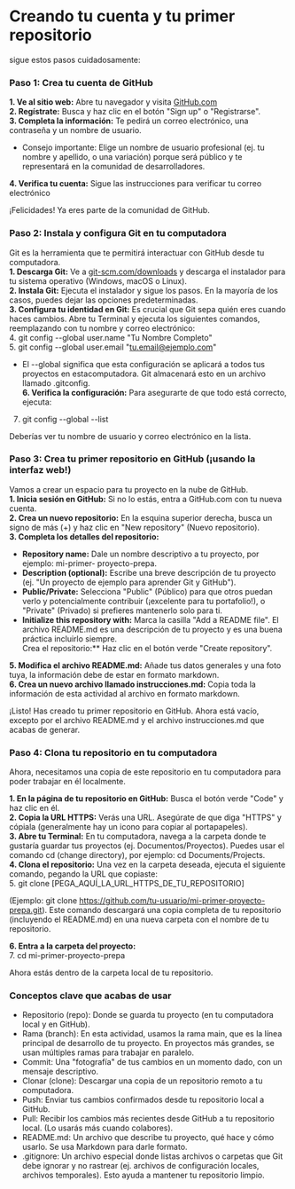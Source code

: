 # Creando tu cuenta y tu primer repositorio  
sigue estos pasos cuidadosamente:  

### Paso 1: Crea tu cuenta de GitHub  

**1. Ve al sitio web:** Abre tu navegador y visita [GitHub.com](GitHub.com.)  
**2. Regístrate:** Busca y haz clic en el botón "Sign up" o "Registrarse".    
**3. Completa la información:** Te pedirá un correo electrónico, una contraseña y un nombre de usuario.  
- Consejo importante: Elige un nombre de usuario profesional (ej. tu nombre y apellido, o
una variación) porque será público y te representará en la comunidad de desarrolladores.

**4. Verifica tu cuenta:** Sigue las instrucciones para verificar tu correo electrónico  
 
¡Felicidades! Ya eres parte de la comunidad de GitHub.  

### Paso 2: Instala y configura Git en tu computadora
Git es la herramienta que te permitirá interactuar con GitHub desde tu computadora.  
**1. Descarga Git:** Ve a [git-scm.com/downloads](git-scm.com/downloads) y descarga el instalador para tu sistema operativo
(Windows, macOS o Linux).  
**2. Instala Git:** Ejecuta el instalador y sigue los pasos. En la mayoría de los casos, puedes dejar las
opciones predeterminadas.  
**3. Configura tu identidad en Git:** Es crucial que Git sepa quién eres cuando haces cambios. Abre tu
Terminal y ejecuta los siguientes comandos, reemplazando con tu nombre y correo electrónico:  
4. git config --global user.name "Tu Nombre Completo"  
5. git config --global user.email "tu.email@ejemplo.com"
- El --global significa que esta configuración se aplicará a todos tus proyectos en estacomputadora. Git almacenará esto en un archivo llamado .gitconfig.   
**6. Verifica la configuración:** Para asegurarte de que todo está correcto, ejecuta:  
7. git config --global --list
  
Deberías ver tu nombre de usuario y correo electrónico en la lista.  

### Paso 3: Crea tu primer repositorio en GitHub (¡usando la interfaz web!)  

Vamos a crear un espacio para tu proyecto en la nube de GitHub.  
**1. Inicia sesión en GitHub:** Si no lo estás, entra a GitHub.com con tu nueva cuenta.  
**2. Crea un nuevo repositorio:** En la esquina superior derecha, busca un signo de más (+) y haz clic en
"New repository" (Nuevo repositorio).  
**3. Completa los detalles del repositorio:**  
   - **Repository name:** Dale un nombre descriptivo a tu proyecto, por ejemplo: mi-primer-
proyecto-prepa.  
   - **Description (optional):** Escribe una breve descripción de tu proyecto (ej. "Un proyecto de
ejemplo para aprender Git y GitHub").  
   - **Public/Private:** Selecciona "Public" (Público) para que otros puedan verlo y
potencialmente contribuir (¡excelente para tu portafolio!), o "Private" (Privado) si prefieres
mantenerlo solo para ti.  
   - **Initialize this repository with:** Marca la casilla "Add a README file". El archivo
README.md es una descripción de tu proyecto y es una buena práctica incluirlo siempre.  
     Crea el repositorio:** Haz clic en el botón verde "Create repository".
     
**5. Modifica el archivo README.md:** Añade tus datos generales y una foto tuya, la información debe
de estar en formato markdown.  
**6. Crea un nuevo archivo llamado instrucciones.md:** Copia toda la información de esta actividad al
archivo en formato markdown.  

¡Listo! Has creado tu primer repositorio en GitHub. Ahora está vacío, excepto por el archivo README.md y
el archivo instrucciones.md que acabas de generar.  

### Paso 4: Clona tu repositorio en tu computadora  

Ahora, necesitamos una copia de este repositorio en tu computadora para poder trabajar en él localmente.

**1. En la página de tu repositorio en GitHub:** Busca el botón verde "Code" y haz clic en él.  
**2. Copia la URL HTTPS:** Verás una URL. Asegúrate de que diga "HTTPS" y cópiala (generalmente
hay un icono para copiar al portapapeles).  
**3. Abre tu Terminal:** En tu computadora, navega a la carpeta donde te gustaría guardar tus proyectos
(ej. Documentos/Proyectos). Puedes usar el comando cd (change directory), por ejemplo: cd
Documents/Projects.  
**4. Clona el repositorio:** Una vez en la carpeta deseada, ejecuta el siguiente comando, pegando la URL
que copiaste:  
5. git clone [PEGA_AQUÍ_LA_URL_HTTPS_DE_TU_REPOSITORIO]  

(Ejemplo: git clone https://github.com/tu-usuario/mi-primer-proyecto-prepa.git). Este comando
descargará una copia completa de tu repositorio (incluyendo el README.md) en una nueva carpeta
con el nombre de tu repositorio.

**6. Entra a la carpeta del proyecto:**  
7. cd mi-primer-proyecto-prepa
 
Ahora estás dentro de la carpeta local de tu repositorio.

### Conceptos clave que acabas de usar

- Repositorio (repo): Donde se guarda tu proyecto (en tu computadora local y en GitHub).
- Rama (branch): En esta actividad, usamos la rama main, que es la línea principal de desarrollo de tu
proyecto. En proyectos más grandes, se usan múltiples ramas para trabajar en paralelo.
- Commit: Una "fotografía" de tus cambios en un momento dado, con un mensaje descriptivo.
- Clonar (clone): Descargar una copia de un repositorio remoto a tu computadora.
- Push: Enviar tus cambios confirmados desde tu repositorio local a GitHub.
- Pull: Recibir los cambios más recientes desde GitHub a tu repositorio local. (Lo usarás más cuando
colabores).
- README.md: Un archivo que describe tu proyecto, qué hace y cómo usarlo. Se usa Markdown
para darle formato.
- .gitignore: Un archivo especial donde listas archivos o carpetas que Git debe ignorar y no rastrear
(ej. archivos de configuración locales, archivos temporales). Esto ayuda a mantener tu repositorio
limpio.
